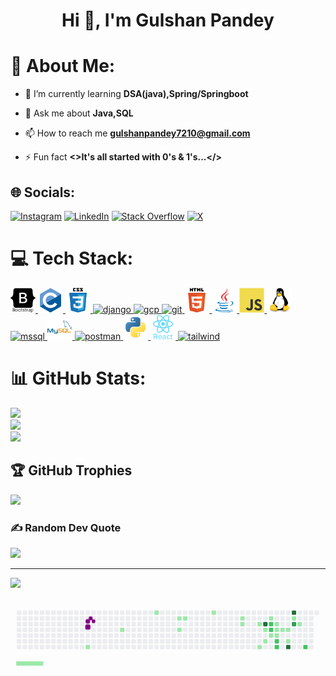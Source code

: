 <h1 align="center">Hi 👋, I'm Gulshan Pandey</h1>

# 💫 About Me:


- 🌱 I’m currently learning **DSA(java),Spring/Springboot**

- 💬 Ask me about **Java,SQL**

- 📫 How to reach me **gulshanpandey7210@gmail.com**

- ⚡ Fun fact **<>It's all started with 0's & 1's...</>**

## 🌐 Socials:
[![Instagram](https://img.shields.io/badge/Instagram-%23E4405F.svg?logo=Instagram&logoColor=white)](https://instagram.com/g_u_l_s_h_a_n.__) [![LinkedIn](https://img.shields.io/badge/LinkedIn-%230077B5.svg?logo=linkedin&logoColor=white)](https://linkedin.com/in/gulshan-pandey) [![Stack Overflow](https://img.shields.io/badge/-Stackoverflow-FE7A16?logo=stack-overflow&logoColor=white)](https://stackoverflow.com/users/gulshan-pandey) [![X](https://img.shields.io/badge/X-black.svg?logo=X&logoColor=white)](https://x.com/@gulshanpandey72) 


# 💻 Tech Stack:
<p align="left"> <a href="https://getbootstrap.com" target="_blank" rel="noreferrer"> <img src="https://raw.githubusercontent.com/devicons/devicon/master/icons/bootstrap/bootstrap-plain-wordmark.svg" alt="bootstrap" width="40" height="40"/> </a> <a href="https://www.cprogramming.com/" target="_blank" rel="noreferrer"> <img src="https://raw.githubusercontent.com/devicons/devicon/master/icons/c/c-original.svg" alt="c" width="40" height="40"/> </a> <a href="https://www.w3schools.com/css/" target="_blank" rel="noreferrer"> <img src="https://raw.githubusercontent.com/devicons/devicon/master/icons/css3/css3-original-wordmark.svg" alt="css3" width="40" height="40"/> </a> <a href="https://www.djangoproject.com/" target="_blank" rel="noreferrer"> <img src="https://cdn.worldvectorlogo.com/logos/django.svg" alt="django" width="40" height="40"/> </a> <a href="https://cloud.google.com" target="_blank" rel="noreferrer"> <img src="https://www.vectorlogo.zone/logos/google_cloud/google_cloud-icon.svg" alt="gcp" width="40" height="40"/> </a> <a href="https://git-scm.com/" target="_blank" rel="noreferrer"> <img src="https://www.vectorlogo.zone/logos/git-scm/git-scm-icon.svg" alt="git" width="40" height="40"/> </a> <a href="https://www.w3.org/html/" target="_blank" rel="noreferrer"> <img src="https://raw.githubusercontent.com/devicons/devicon/master/icons/html5/html5-original-wordmark.svg" alt="html5" width="40" height="40"/> </a> <a href="https://www.java.com" target="_blank" rel="noreferrer"> <img src="https://raw.githubusercontent.com/devicons/devicon/master/icons/java/java-original.svg" alt="java" width="40" height="40"/> </a> <a href="https://developer.mozilla.org/en-US/docs/Web/JavaScript" target="_blank" rel="noreferrer"> <img src="https://raw.githubusercontent.com/devicons/devicon/master/icons/javascript/javascript-original.svg" alt="javascript" width="40" height="40"/> </a> <a href="https://www.linux.org/" target="_blank" rel="noreferrer"> <img src="https://raw.githubusercontent.com/devicons/devicon/master/icons/linux/linux-original.svg" alt="linux" width="40" height="40"/> </a> <a href="https://www.microsoft.com/en-us/sql-server" target="_blank" rel="noreferrer"> <img src="https://www.svgrepo.com/show/303229/microsoft-sql-server-logo.svg" alt="mssql" width="40" height="40"/> </a> <a href="https://www.mysql.com/" target="_blank" rel="noreferrer"> <img src="https://raw.githubusercontent.com/devicons/devicon/master/icons/mysql/mysql-original-wordmark.svg" alt="mysql" width="40" height="40"/> </a> <a href="https://postman.com" target="_blank" rel="noreferrer"> <img src="https://www.vectorlogo.zone/logos/getpostman/getpostman-icon.svg" alt="postman" width="40" height="40"/> </a> <a href="https://www.python.org" target="_blank" rel="noreferrer"> <img src="https://raw.githubusercontent.com/devicons/devicon/master/icons/python/python-original.svg" alt="python" width="40" height="40"/> </a> <a href="https://reactjs.org/" target="_blank" rel="noreferrer"> <img src="https://raw.githubusercontent.com/devicons/devicon/master/icons/react/react-original-wordmark.svg" alt="react" width="40" height="40"/> </a> <a href="https://tailwindcss.com/" target="_blank" rel="noreferrer"> <img src="https://www.vectorlogo.zone/logos/tailwindcss/tailwindcss-icon.svg" alt="tailwind" width="40" height="40"/> </a> </p>

# 📊 GitHub Stats:
![](https://github-readme-stats.vercel.app/api?username=gulshan-pandey&theme=blue-green&hide_border=false&include_all_commits=true&count_private=false)<br/>
![](https://github-readme-streak-stats.herokuapp.com/?user=gulshan-pandey&theme=blue-green&hide_border=false)<br/>
![](https://github-readme-stats.vercel.app/api/top-langs/?username=gulshan-pandey&theme=blue-green&hide_border=false&include_all_commits=true&count_private=false&layout=compact)


## 🏆 GitHub Trophies
![](https://github-profile-trophy.vercel.app/?username=gulshan-pandey&theme=radical&no-frame=false&no-bg=true&margin-w=4)

### ✍️ Random Dev Quote
![](https://quotes-github-readme.vercel.app/api?type=vetical&theme=tokyonight)

---
[![](https://visitcount.itsvg.in/api?id=gulshan-pandey&icon=2&color=9)](https://visitcount.itsvg.in)

<svg viewBox="-16 -32 880 192" width="880" height="192" xmlns="http://www.w3.org/2000/svg"><style>@keyframes c0{6.59%{fill:var(--c1)}6.61%,to{fill:var(--ce)}}@keyframes c1{11.67%{fill:var(--c1)}11.69%,to{fill:var(--ce)}}@keyframes c2{8.62%{fill:var(--c1)}8.64%,to{fill:var(--ce)}}@keyframes c3{8.11%{fill:var(--c1)}8.13%,to{fill:var(--ce)}}@keyframes c4{16.23%{fill:var(--c1)}16.25%,to{fill:var(--ce)}}@keyframes c5{20.8%{fill:var(--c1)}20.82%,to{fill:var(--ce)}}@keyframes c6{23.34%{fill:var(--c1)}23.36%,to{fill:var(--ce)}}@keyframes c7{25.37%{fill:var(--c1)}25.39%,to{fill:var(--ce)}}@keyframes c8{23.85%{fill:var(--c1)}23.87%,to{fill:var(--ce)}}@keyframes c9{29.94%{fill:var(--c1)}29.96%,to{fill:var(--ce)}}@keyframes ca{32.98%{fill:var(--c1)}33%,to{fill:var(--ce)}}@keyframes cb{33.49%{fill:var(--c1)}33.51%,to{fill:var(--ce)}}@keyframes cc{35.02%{fill:var(--c1)}35.04%,to{fill:var(--ce)}}@keyframes cd{51.26%{fill:var(--c1)}51.28%,to{fill:var(--ce)}}@keyframes ce{68.01%{fill:var(--c4)}68.03%,to{fill:var(--ce)}}@keyframes cf{36.03%{fill:var(--c1)}36.05%,to{fill:var(--ce)}}@keyframes cg{50.24%{fill:var(--c1)}50.26%,to{fill:var(--ce)}}@keyframes ch{45.68%{fill:var(--c1)}45.7%,to{fill:var(--ce)}}@keyframes ci{55.32%{fill:var(--c2)}55.34%,to{fill:var(--ce)}}@keyframes cj{54.81%{fill:var(--c2)}54.83%,to{fill:var(--ce)}}@keyframes ck{37.05%{fill:var(--c1)}37.07%,to{fill:var(--ce)}}@keyframes cl{47.71%{fill:var(--c1)}47.73%,to{fill:var(--ce)}}@keyframes cm{38.06%{fill:var(--c1)}38.08%,to{fill:var(--ce)}}@keyframes cn{37.55%{fill:var(--c1)}37.57%,to{fill:var(--ce)}}@keyframes co{53.29%{fill:var(--c2)}53.31%,to{fill:var(--ce)}}@keyframes cp{52.78%{fill:var(--c2)}52.8%,to{fill:var(--ce)}}@keyframes cq{38.57%{fill:var(--c1)}38.59%,to{fill:var(--ce)}}@keyframes cr{39.08%{fill:var(--c1)}39.1%,to{fill:var(--ce)}}@keyframes cs{40.09%{fill:var(--c1)}40.11%,to{fill:var(--ce)}}@keyframes ct{72.07%{fill:var(--c4)}72.09%,to{fill:var(--ce)}}@keyframes cu{64.46%{fill:var(--c4)}64.48%,to{fill:var(--ce)}}@keyframes cv{43.64%{fill:var(--c1)}43.66%,to{fill:var(--ce)}}@keyframes cw{63.44%{fill:var(--c3)}63.46%,to{fill:var(--ce)}}@keyframes cx{42.63%{fill:var(--c1)}42.65%,to{fill:var(--ce)}}@keyframes cy{60.4%{fill:var(--c2)}60.42%,to{fill:var(--ce)}}@keyframes u0{6.59%{transform:scale(0,1)}6.61%,8.11%{transform:scale(.04,1)}8.13%,8.62%{transform:scale(.08,1)}11.67%,8.64%{transform:scale(.12,1)}11.69%,16.23%{transform:scale(.15,1)}16.25%,20.8%{transform:scale(.19,1)}20.82%,23.34%{transform:scale(.23,1)}23.36%,23.85%{transform:scale(.27,1)}23.87%,25.37%{transform:scale(.31,1)}25.39%,29.94%{transform:scale(.35,1)}29.96%,32.98%{transform:scale(.38,1)}33%,33.49%{transform:scale(.42,1)}33.51%,35.02%{transform:scale(.46,1)}35.04%,36.03%{transform:scale(.5,1)}36.05%,37.05%{transform:scale(.54,1)}37.07%,37.55%{transform:scale(.58,1)}37.57%,38.06%{transform:scale(.62,1)}38.08%,38.57%{transform:scale(.65,1)}38.59%,39.08%{transform:scale(.69,1)}39.1%,40.09%{transform:scale(.73,1)}40.11%,42.63%{transform:scale(.77,1)}42.65%,43.64%{transform:scale(.81,1)}43.66%,45.68%{transform:scale(.85,1)}45.7%,47.71%{transform:scale(.88,1)}47.73%,50.24%{transform:scale(.92,1)}50.26%,51.26%{transform:scale(.96,1)}51.28%,to{transform:scale(1,1)}}@keyframes u1{52.78%{transform:scale(0,1)}52.8%,53.29%{transform:scale(.2,1)}53.31%,54.81%{transform:scale(.4,1)}54.83%,55.32%{transform:scale(.6,1)}55.34%,60.4%{transform:scale(.8,1)}60.42%,to{transform:scale(1,1)}}@keyframes u2{63.44%{transform:scale(0,1)}63.46%,to{transform:scale(1,1)}}@keyframes u3{64.46%{transform:scale(0,1)}64.48%,68.01%{transform:scale(.33,1)}68.03%,72.07%{transform:scale(.67,1)}72.09%,to{transform:scale(1,1)}}@keyframes s0{0%,99.49%{transform:translate(0,-16px)}.51%{transform:translate(0,0)}5.58%{transform:translate(160px,0)}6.6%{transform:translate(160px,32px)}8.12%{transform:translate(208px,32px)}8.63%{transform:translate(208px,16px)}9.14%{transform:translate(192px,16px)}11.68%{transform:translate(192px,96px)}14.72%{transform:translate(288px,96px)}16.24%{transform:translate(288px,48px)}19.29%{transform:translate(384px,48px)}20.81%{transform:translate(384px,0)}22.84%{transform:translate(448px,0)}23.35%{transform:translate(448px,16px)}23.86%{transform:translate(464px,16px)}24.37%{transform:translate(464px,32px)}24.87%{transform:translate(448px,32px)}25.38%{transform:translate(448px,48px)}28.43%{transform:translate(544px,48px)}29.95%{transform:translate(544px,0)}32.49%{transform:translate(624px,0)}33.5%{transform:translate(624px,32px)}35.03%{transform:translate(672px,32px)}35.53%{transform:translate(672px,48px)}36.04%{transform:translate(688px,48px)}36.55%,49.75%{transform:translate(688px,64px)}37.56%,48.73%{transform:translate(720px,64px)}38.07%,54.31%{transform:translate(720px,48px)}39.09%,57.36%{transform:translate(752px,48px)}40.1%{transform:translate(752px,80px)}41.12%{transform:translate(784px,80px)}43.15%{transform:translate(784px,16px)}45.69%{transform:translate(704px,16px)}46.19%{transform:translate(704px,0)}46.7%{transform:translate(720px,0)}50.25%{transform:translate(688px,80px)}50.76%{transform:translate(672px,80px)}51.27%{transform:translate(672px,96px)}52.79%{transform:translate(720px,96px)}54.82%{transform:translate(704px,48px)}55.33%{transform:translate(704px,32px)}56.85%,70.05%{transform:translate(752px,32px)}58.88%{transform:translate(800px,48px)}60.41%{transform:translate(800px,96px)}60.91%{transform:translate(784px,96px)}62.94%{transform:translate(784px,32px)}63.45%{transform:translate(768px,32px)}64.47%{transform:translate(768px,0)}67.01%{transform:translate(688px,0)}68.02%{transform:translate(688px,32px)}72.08%{transform:translate(752px,96px)}89.34%{transform:translate(208px,96px)}89.85%{transform:translate(208px,80px)}90.36%{transform:translate(192px,80px)}90.86%{transform:translate(192px,64px)}94.42%{transform:translate(80px,64px)}95.43%{transform:translate(80px,32px)}95.94%{transform:translate(64px,32px)}96.45%{transform:translate(64px,16px)}96.95%{transform:translate(48px,16px)}97.97%{transform:translate(48px,-16px)}}@keyframes s1{0%,99.49%{transform:translate(16px,-16px)}.51%{transform:translate(0,-16px)}1.02%{transform:translate(0,0)}6.09%{transform:translate(160px,0)}7.11%{transform:translate(160px,32px)}8.63%{transform:translate(208px,32px)}9.14%{transform:translate(208px,16px)}9.64%{transform:translate(192px,16px)}12.18%{transform:translate(192px,96px)}15.23%{transform:translate(288px,96px)}16.75%{transform:translate(288px,48px)}19.8%{transform:translate(384px,48px)}21.32%{transform:translate(384px,0)}23.35%{transform:translate(448px,0)}23.86%{transform:translate(448px,16px)}24.37%{transform:translate(464px,16px)}24.87%{transform:translate(464px,32px)}25.38%{transform:translate(448px,32px)}25.89%{transform:translate(448px,48px)}28.93%{transform:translate(544px,48px)}30.46%{transform:translate(544px,0)}32.99%{transform:translate(624px,0)}34.01%{transform:translate(624px,32px)}35.53%{transform:translate(672px,32px)}36.04%{transform:translate(672px,48px)}36.55%{transform:translate(688px,48px)}37.06%,50.25%{transform:translate(688px,64px)}38.07%,49.24%{transform:translate(720px,64px)}38.58%,54.82%{transform:translate(720px,48px)}39.59%,57.87%{transform:translate(752px,48px)}40.61%{transform:translate(752px,80px)}41.62%{transform:translate(784px,80px)}43.65%{transform:translate(784px,16px)}46.19%{transform:translate(704px,16px)}46.7%{transform:translate(704px,0)}47.21%{transform:translate(720px,0)}50.76%{transform:translate(688px,80px)}51.27%{transform:translate(672px,80px)}51.78%{transform:translate(672px,96px)}53.3%{transform:translate(720px,96px)}55.33%{transform:translate(704px,48px)}55.84%{transform:translate(704px,32px)}57.36%,70.56%{transform:translate(752px,32px)}59.39%{transform:translate(800px,48px)}60.91%{transform:translate(800px,96px)}61.42%{transform:translate(784px,96px)}63.45%{transform:translate(784px,32px)}63.96%{transform:translate(768px,32px)}64.97%{transform:translate(768px,0)}67.51%{transform:translate(688px,0)}68.53%{transform:translate(688px,32px)}72.59%{transform:translate(752px,96px)}89.85%{transform:translate(208px,96px)}90.36%{transform:translate(208px,80px)}90.86%{transform:translate(192px,80px)}91.37%{transform:translate(192px,64px)}94.92%{transform:translate(80px,64px)}95.94%{transform:translate(80px,32px)}96.45%{transform:translate(64px,32px)}96.95%{transform:translate(64px,16px)}97.46%{transform:translate(48px,16px)}98.48%{transform:translate(48px,-16px)}}@keyframes s2{0%,99.49%{transform:translate(32px,-16px)}1.02%{transform:translate(0,-16px)}1.52%{transform:translate(0,0)}6.6%{transform:translate(160px,0)}7.61%{transform:translate(160px,32px)}9.14%{transform:translate(208px,32px)}9.64%{transform:translate(208px,16px)}10.15%{transform:translate(192px,16px)}12.69%{transform:translate(192px,96px)}15.74%{transform:translate(288px,96px)}17.26%{transform:translate(288px,48px)}20.3%{transform:translate(384px,48px)}21.83%{transform:translate(384px,0)}23.86%{transform:translate(448px,0)}24.37%{transform:translate(448px,16px)}24.87%{transform:translate(464px,16px)}25.38%{transform:translate(464px,32px)}25.89%{transform:translate(448px,32px)}26.4%{transform:translate(448px,48px)}29.44%{transform:translate(544px,48px)}30.96%{transform:translate(544px,0)}33.5%{transform:translate(624px,0)}34.52%{transform:translate(624px,32px)}36.04%{transform:translate(672px,32px)}36.55%{transform:translate(672px,48px)}37.06%{transform:translate(688px,48px)}37.56%,50.76%{transform:translate(688px,64px)}38.58%,49.75%{transform:translate(720px,64px)}39.09%,55.33%{transform:translate(720px,48px)}40.1%,58.38%{transform:translate(752px,48px)}41.12%{transform:translate(752px,80px)}42.13%{transform:translate(784px,80px)}44.16%{transform:translate(784px,16px)}46.7%{transform:translate(704px,16px)}47.21%{transform:translate(704px,0)}47.72%{transform:translate(720px,0)}51.27%{transform:translate(688px,80px)}51.78%{transform:translate(672px,80px)}52.28%{transform:translate(672px,96px)}53.81%{transform:translate(720px,96px)}55.84%{transform:translate(704px,48px)}56.35%{transform:translate(704px,32px)}57.87%,71.07%{transform:translate(752px,32px)}59.9%{transform:translate(800px,48px)}61.42%{transform:translate(800px,96px)}61.93%{transform:translate(784px,96px)}63.96%{transform:translate(784px,32px)}64.47%{transform:translate(768px,32px)}65.48%{transform:translate(768px,0)}68.02%{transform:translate(688px,0)}69.04%{transform:translate(688px,32px)}73.1%{transform:translate(752px,96px)}90.36%{transform:translate(208px,96px)}90.86%{transform:translate(208px,80px)}91.37%{transform:translate(192px,80px)}91.88%{transform:translate(192px,64px)}95.43%{transform:translate(80px,64px)}96.45%{transform:translate(80px,32px)}96.95%{transform:translate(64px,32px)}97.46%{transform:translate(64px,16px)}97.97%{transform:translate(48px,16px)}98.98%{transform:translate(48px,-16px)}}@keyframes s3{0%,99.49%{transform:translate(48px,-16px)}1.52%{transform:translate(0,-16px)}2.03%{transform:translate(0,0)}7.11%{transform:translate(160px,0)}8.12%{transform:translate(160px,32px)}9.64%{transform:translate(208px,32px)}10.15%{transform:translate(208px,16px)}10.66%{transform:translate(192px,16px)}13.2%{transform:translate(192px,96px)}16.24%{transform:translate(288px,96px)}17.77%{transform:translate(288px,48px)}20.81%{transform:translate(384px,48px)}22.34%{transform:translate(384px,0)}24.37%{transform:translate(448px,0)}24.87%{transform:translate(448px,16px)}25.38%{transform:translate(464px,16px)}25.89%{transform:translate(464px,32px)}26.4%{transform:translate(448px,32px)}26.9%{transform:translate(448px,48px)}29.95%{transform:translate(544px,48px)}31.47%{transform:translate(544px,0)}34.01%{transform:translate(624px,0)}35.03%{transform:translate(624px,32px)}36.55%{transform:translate(672px,32px)}37.06%{transform:translate(672px,48px)}37.56%{transform:translate(688px,48px)}38.07%,51.27%{transform:translate(688px,64px)}39.09%,50.25%{transform:translate(720px,64px)}39.59%,55.84%{transform:translate(720px,48px)}40.61%,58.88%{transform:translate(752px,48px)}41.62%{transform:translate(752px,80px)}42.64%{transform:translate(784px,80px)}44.67%{transform:translate(784px,16px)}47.21%{transform:translate(704px,16px)}47.72%{transform:translate(704px,0)}48.22%{transform:translate(720px,0)}51.78%{transform:translate(688px,80px)}52.28%{transform:translate(672px,80px)}52.79%{transform:translate(672px,96px)}54.31%{transform:translate(720px,96px)}56.35%{transform:translate(704px,48px)}56.85%{transform:translate(704px,32px)}58.38%,71.57%{transform:translate(752px,32px)}60.41%{transform:translate(800px,48px)}61.93%{transform:translate(800px,96px)}62.44%{transform:translate(784px,96px)}64.47%{transform:translate(784px,32px)}64.97%{transform:translate(768px,32px)}65.99%{transform:translate(768px,0)}68.53%{transform:translate(688px,0)}69.54%{transform:translate(688px,32px)}73.6%{transform:translate(752px,96px)}90.86%{transform:translate(208px,96px)}91.37%{transform:translate(208px,80px)}91.88%{transform:translate(192px,80px)}92.39%{transform:translate(192px,64px)}95.94%{transform:translate(80px,64px)}96.95%{transform:translate(80px,32px)}97.46%{transform:translate(64px,32px)}97.97%{transform:translate(64px,16px)}98.48%{transform:translate(48px,16px)}}:root{--cb:#1b1f230a;--cs:purple;--ce:#ebedf0;--c0:#ebedf0;--c1:#9be9a8;--c2:#40c463;--c3:#30a14e;--c4:#216e39}@media (prefers-color-scheme:dark){:root{--cb:#1b1f230a;--cs:purple;--ce:#161b22;--c1:#01311f;--c2:#034525;--c3:#0f6d31;--c4:#00c647}}.c{shape-rendering:geometricPrecision;rx:2;ry:2;fill:var(--ce);stroke-width:1px;stroke:var(--cb);animation:none 19700ms linear infinite}.c.c0,.c.c1{fill:var(--c1);animation-name:c0}.c.c1{animation-name:c1}.c.c2,.c.c3,.c.c4{fill:var(--c1);animation-name:c2}.c.c3,.c.c4{animation-name:c3}.c.c4{animation-name:c4}.c.c5,.c.c6,.c.c7{fill:var(--c1);animation-name:c5}.c.c6,.c.c7{animation-name:c6}.c.c7{animation-name:c7}.c.c8,.c.c9,.c.ca{fill:var(--c1);animation-name:c8}.c.c9,.c.ca{animation-name:c9}.c.ca{animation-name:ca}.c.cb,.c.cc,.c.cd{fill:var(--c1);animation-name:cb}.c.cc,.c.cd{animation-name:cc}.c.cd{animation-name:cd}.c.ce{fill:var(--c4);animation-name:ce}.c.cf,.c.cg,.c.ch{fill:var(--c1);animation-name:cf}.c.cg,.c.ch{animation-name:cg}.c.ch{animation-name:ch}.c.ci,.c.cj{fill:var(--c2);animation-name:ci}.c.cj{animation-name:cj}.c.ck{fill:var(--c1);animation-name:ck}.c.cl,.c.cm,.c.cn{fill:var(--c1);animation-name:cl}.c.cm,.c.cn{animation-name:cm}.c.cn{animation-name:cn}.c.co,.c.cp{fill:var(--c2);animation-name:co}.c.cp{animation-name:cp}.c.cq,.c.cr,.c.cs{fill:var(--c1);animation-name:cq}.c.cr,.c.cs{animation-name:cr}.c.cs{animation-name:cs}.c.ct,.c.cu{fill:var(--c4);animation-name:ct}.c.cu{animation-name:cu}.c.cv{fill:var(--c1);animation-name:cv}.c.cw{fill:var(--c3);animation-name:cw}.c.cx{fill:var(--c1);animation-name:cx}.c.cy{fill:var(--c2);animation-name:cy}.s,.u{animation:none linear 19700ms infinite}.u,.u.u0{transform-origin:0 0}.u{transform:scale(0,1)}.u.u0{fill:var(--c1);animation-name:u0}.u.u1{fill:var(--c2);animation-name:u1;transform-origin:629.9px 0}.u.u2{fill:var(--c3);animation-name:u2;transform-origin:751.1px 0}.u.u3{fill:var(--c4);animation-name:u3;transform-origin:775.3px 0}.s{shape-rendering:geometricPrecision;fill:var(--cs)}.s.s0{transform:translate(0,-16px);animation-name:s0}.s.s1{transform:translate(16px,-16px);animation-name:s1}.s.s2{transform:translate(32px,-16px);animation-name:s2}.s.s3{transform:translate(48px,-16px);animation-name:s3}</style><rect class="c" x="2" y="2" width="12" height="12"/><rect class="c" x="2" y="18" width="12" height="12"/><rect class="c" x="2" y="34" width="12" height="12"/><rect class="c" x="2" y="50" width="12" height="12"/><rect class="c" x="2" y="66" width="12" height="12"/><rect class="c" x="2" y="82" width="12" height="12"/><rect class="c" x="2" y="98" width="12" height="12"/><rect class="c" x="18" y="2" width="12" height="12"/><rect class="c" x="18" y="18" width="12" height="12"/><rect class="c" x="18" y="34" width="12" height="12"/><rect class="c" x="18" y="50" width="12" height="12"/><rect class="c" x="18" y="66" width="12" height="12"/><rect class="c" x="18" y="82" width="12" height="12"/><rect class="c" x="18" y="98" width="12" height="12"/><rect class="c" x="34" y="2" width="12" height="12"/><rect class="c" x="34" y="18" width="12" height="12"/><rect class="c" x="34" y="34" width="12" height="12"/><rect class="c" x="34" y="50" width="12" height="12"/><rect class="c" x="34" y="66" width="12" height="12"/><rect class="c" x="34" y="82" width="12" height="12"/><rect class="c" x="34" y="98" width="12" height="12"/><rect class="c" x="50" y="2" width="12" height="12"/><rect class="c" x="50" y="18" width="12" height="12"/><rect class="c" x="50" y="34" width="12" height="12"/><rect class="c" x="50" y="50" width="12" height="12"/><rect class="c" x="50" y="66" width="12" height="12"/><rect class="c" x="50" y="82" width="12" height="12"/><rect class="c" x="50" y="98" width="12" height="12"/><rect class="c" x="66" y="2" width="12" height="12"/><rect class="c" x="66" y="18" width="12" height="12"/><rect class="c" x="66" y="34" width="12" height="12"/><rect class="c" x="66" y="50" width="12" height="12"/><rect class="c" x="66" y="66" width="12" height="12"/><rect class="c" x="66" y="82" width="12" height="12"/><rect class="c" x="66" y="98" width="12" height="12"/><rect class="c" x="82" y="2" width="12" height="12"/><rect class="c" x="82" y="18" width="12" height="12"/><rect class="c" x="82" y="34" width="12" height="12"/><rect class="c" x="82" y="50" width="12" height="12"/><rect class="c" x="82" y="66" width="12" height="12"/><rect class="c" x="82" y="82" width="12" height="12"/><rect class="c" x="82" y="98" width="12" height="12"/><rect class="c" x="98" y="2" width="12" height="12"/><rect class="c" x="98" y="18" width="12" height="12"/><rect class="c" x="98" y="34" width="12" height="12"/><rect class="c" x="98" y="50" width="12" height="12"/><rect class="c" x="98" y="66" width="12" height="12"/><rect class="c" x="98" y="82" width="12" height="12"/><rect class="c" x="98" y="98" width="12" height="12"/><rect class="c" x="114" y="2" width="12" height="12"/><rect class="c" x="114" y="18" width="12" height="12"/><rect class="c" x="114" y="34" width="12" height="12"/><rect class="c" x="114" y="50" width="12" height="12"/><rect class="c" x="114" y="66" width="12" height="12"/><rect class="c" x="114" y="82" width="12" height="12"/><rect class="c" x="114" y="98" width="12" height="12"/><rect class="c" x="130" y="2" width="12" height="12"/><rect class="c" x="130" y="18" width="12" height="12"/><rect class="c" x="130" y="34" width="12" height="12"/><rect class="c" x="130" y="50" width="12" height="12"/><rect class="c" x="130" y="66" width="12" height="12"/><rect class="c" x="130" y="82" width="12" height="12"/><rect class="c" x="130" y="98" width="12" height="12"/><rect class="c" x="146" y="2" width="12" height="12"/><rect class="c" x="146" y="18" width="12" height="12"/><rect class="c" x="146" y="34" width="12" height="12"/><rect class="c" x="146" y="50" width="12" height="12"/><rect class="c" x="146" y="66" width="12" height="12"/><rect class="c" x="146" y="82" width="12" height="12"/><rect class="c" x="146" y="98" width="12" height="12"/><rect class="c" x="162" y="2" width="12" height="12"/><rect class="c" x="162" y="18" width="12" height="12"/><rect class="c c0" x="162" y="34" width="12" height="12"/><rect class="c" x="162" y="50" width="12" height="12"/><rect class="c" x="162" y="66" width="12" height="12"/><rect class="c" x="162" y="82" width="12" height="12"/><rect class="c" x="162" y="98" width="12" height="12"/><rect class="c" x="178" y="2" width="12" height="12"/><rect class="c" x="178" y="18" width="12" height="12"/><rect class="c" x="178" y="34" width="12" height="12"/><rect class="c" x="178" y="50" width="12" height="12"/><rect class="c" x="178" y="66" width="12" height="12"/><rect class="c" x="178" y="82" width="12" height="12"/><rect class="c" x="178" y="98" width="12" height="12"/><rect class="c" x="194" y="2" width="12" height="12"/><rect class="c" x="194" y="18" width="12" height="12"/><rect class="c" x="194" y="34" width="12" height="12"/><rect class="c" x="194" y="50" width="12" height="12"/><rect class="c" x="194" y="66" width="12" height="12"/><rect class="c" x="194" y="82" width="12" height="12"/><rect class="c c1" x="194" y="98" width="12" height="12"/><rect class="c" x="210" y="2" width="12" height="12"/><rect class="c c2" x="210" y="18" width="12" height="12"/><rect class="c c3" x="210" y="34" width="12" height="12"/><rect class="c" x="210" y="50" width="12" height="12"/><rect class="c" x="210" y="66" width="12" height="12"/><rect class="c" x="210" y="82" width="12" height="12"/><rect class="c" x="210" y="98" width="12" height="12"/><rect class="c" x="226" y="2" width="12" height="12"/><rect class="c" x="226" y="18" width="12" height="12"/><rect class="c" x="226" y="34" width="12" height="12"/><rect class="c" x="226" y="50" width="12" height="12"/><rect class="c" x="226" y="66" width="12" height="12"/><rect class="c" x="226" y="82" width="12" height="12"/><rect class="c" x="226" y="98" width="12" height="12"/><rect class="c" x="242" y="2" width="12" height="12"/><rect class="c" x="242" y="18" width="12" height="12"/><rect class="c" x="242" y="34" width="12" height="12"/><rect class="c" x="242" y="50" width="12" height="12"/><rect class="c" x="242" y="66" width="12" height="12"/><rect class="c" x="242" y="82" width="12" height="12"/><rect class="c" x="242" y="98" width="12" height="12"/><rect class="c" x="258" y="2" width="12" height="12"/><rect class="c" x="258" y="18" width="12" height="12"/><rect class="c" x="258" y="34" width="12" height="12"/><rect class="c" x="258" y="50" width="12" height="12"/><rect class="c" x="258" y="66" width="12" height="12"/><rect class="c" x="258" y="82" width="12" height="12"/><rect class="c" x="258" y="98" width="12" height="12"/><rect class="c" x="274" y="2" width="12" height="12"/><rect class="c" x="274" y="18" width="12" height="12"/><rect class="c" x="274" y="34" width="12" height="12"/><rect class="c" x="274" y="50" width="12" height="12"/><rect class="c" x="274" y="66" width="12" height="12"/><rect class="c" x="274" y="82" width="12" height="12"/><rect class="c" x="274" y="98" width="12" height="12"/><rect class="c" x="290" y="2" width="12" height="12"/><rect class="c" x="290" y="18" width="12" height="12"/><rect class="c" x="290" y="34" width="12" height="12"/><rect class="c c4" x="290" y="50" width="12" height="12"/><rect class="c" x="290" y="66" width="12" height="12"/><rect class="c" x="290" y="82" width="12" height="12"/><rect class="c" x="290" y="98" width="12" height="12"/><rect class="c" x="306" y="2" width="12" height="12"/><rect class="c" x="306" y="18" width="12" height="12"/><rect class="c" x="306" y="34" width="12" height="12"/><rect class="c" x="306" y="50" width="12" height="12"/><rect class="c" x="306" y="66" width="12" height="12"/><rect class="c" x="306" y="82" width="12" height="12"/><rect class="c" x="306" y="98" width="12" height="12"/><rect class="c" x="322" y="2" width="12" height="12"/><rect class="c" x="322" y="18" width="12" height="12"/><rect class="c" x="322" y="34" width="12" height="12"/><rect class="c" x="322" y="50" width="12" height="12"/><rect class="c" x="322" y="66" width="12" height="12"/><rect class="c" x="322" y="82" width="12" height="12"/><rect class="c" x="322" y="98" width="12" height="12"/><rect class="c" x="338" y="2" width="12" height="12"/><rect class="c" x="338" y="18" width="12" height="12"/><rect class="c" x="338" y="34" width="12" height="12"/><rect class="c" x="338" y="50" width="12" height="12"/><rect class="c" x="338" y="66" width="12" height="12"/><rect class="c" x="338" y="82" width="12" height="12"/><rect class="c" x="338" y="98" width="12" height="12"/><rect class="c" x="354" y="2" width="12" height="12"/><rect class="c" x="354" y="18" width="12" height="12"/><rect class="c" x="354" y="34" width="12" height="12"/><rect class="c" x="354" y="50" width="12" height="12"/><rect class="c" x="354" y="66" width="12" height="12"/><rect class="c" x="354" y="82" width="12" height="12"/><rect class="c" x="354" y="98" width="12" height="12"/><rect class="c" x="370" y="2" width="12" height="12"/><rect class="c" x="370" y="18" width="12" height="12"/><rect class="c" x="370" y="34" width="12" height="12"/><rect class="c" x="370" y="50" width="12" height="12"/><rect class="c" x="370" y="66" width="12" height="12"/><rect class="c" x="370" y="82" width="12" height="12"/><rect class="c" x="370" y="98" width="12" height="12"/><rect class="c c5" x="386" y="2" width="12" height="12"/><rect class="c" x="386" y="18" width="12" height="12"/><rect class="c" x="386" y="34" width="12" height="12"/><rect class="c" x="386" y="50" width="12" height="12"/><rect class="c" x="386" y="66" width="12" height="12"/><rect class="c" x="386" y="82" width="12" height="12"/><rect class="c" x="386" y="98" width="12" height="12"/><rect class="c" x="402" y="2" width="12" height="12"/><rect class="c" x="402" y="18" width="12" height="12"/><rect class="c" x="402" y="34" width="12" height="12"/><rect class="c" x="402" y="50" width="12" height="12"/><rect class="c" x="402" y="66" width="12" height="12"/><rect class="c" x="402" y="82" width="12" height="12"/><rect class="c" x="402" y="98" width="12" height="12"/><rect class="c" x="418" y="2" width="12" height="12"/><rect class="c" x="418" y="18" width="12" height="12"/><rect class="c" x="418" y="34" width="12" height="12"/><rect class="c" x="418" y="50" width="12" height="12"/><rect class="c" x="418" y="66" width="12" height="12"/><rect class="c" x="418" y="82" width="12" height="12"/><rect class="c" x="418" y="98" width="12" height="12"/><rect class="c" x="434" y="2" width="12" height="12"/><rect class="c" x="434" y="18" width="12" height="12"/><rect class="c" x="434" y="34" width="12" height="12"/><rect class="c" x="434" y="50" width="12" height="12"/><rect class="c" x="434" y="66" width="12" height="12"/><rect class="c" x="434" y="82" width="12" height="12"/><rect class="c" x="434" y="98" width="12" height="12"/><rect class="c" x="450" y="2" width="12" height="12"/><rect class="c c6" x="450" y="18" width="12" height="12"/><rect class="c" x="450" y="34" width="12" height="12"/><rect class="c c7" x="450" y="50" width="12" height="12"/><rect class="c" x="450" y="66" width="12" height="12"/><rect class="c" x="450" y="82" width="12" height="12"/><rect class="c" x="450" y="98" width="12" height="12"/><rect class="c" x="466" y="2" width="12" height="12"/><rect class="c c8" x="466" y="18" width="12" height="12"/><rect class="c" x="466" y="34" width="12" height="12"/><rect class="c" x="466" y="50" width="12" height="12"/><rect class="c" x="466" y="66" width="12" height="12"/><rect class="c" x="466" y="82" width="12" height="12"/><rect class="c" x="466" y="98" width="12" height="12"/><rect class="c" x="482" y="2" width="12" height="12"/><rect class="c" x="482" y="18" width="12" height="12"/><rect class="c" x="482" y="34" width="12" height="12"/><rect class="c" x="482" y="50" width="12" height="12"/><rect class="c" x="482" y="66" width="12" height="12"/><rect class="c" x="482" y="82" width="12" height="12"/><rect class="c" x="482" y="98" width="12" height="12"/><rect class="c" x="498" y="2" width="12" height="12"/><rect class="c" x="498" y="18" width="12" height="12"/><rect class="c" x="498" y="34" width="12" height="12"/><rect class="c" x="498" y="50" width="12" height="12"/><rect class="c" x="498" y="66" width="12" height="12"/><rect class="c" x="498" y="82" width="12" height="12"/><rect class="c" x="498" y="98" width="12" height="12"/><rect class="c" x="514" y="2" width="12" height="12"/><rect class="c" x="514" y="18" width="12" height="12"/><rect class="c" x="514" y="34" width="12" height="12"/><rect class="c" x="514" y="50" width="12" height="12"/><rect class="c" x="514" y="66" width="12" height="12"/><rect class="c" x="514" y="82" width="12" height="12"/><rect class="c" x="514" y="98" width="12" height="12"/><rect class="c" x="530" y="2" width="12" height="12"/><rect class="c" x="530" y="18" width="12" height="12"/><rect class="c" x="530" y="34" width="12" height="12"/><rect class="c" x="530" y="50" width="12" height="12"/><rect class="c" x="530" y="66" width="12" height="12"/><rect class="c" x="530" y="82" width="12" height="12"/><rect class="c" x="530" y="98" width="12" height="12"/><rect class="c c9" x="546" y="2" width="12" height="12"/><rect class="c" x="546" y="18" width="12" height="12"/><rect class="c" x="546" y="34" width="12" height="12"/><rect class="c" x="546" y="50" width="12" height="12"/><rect class="c" x="546" y="66" width="12" height="12"/><rect class="c" x="546" y="82" width="12" height="12"/><rect class="c" x="546" y="98" width="12" height="12"/><rect class="c" x="562" y="2" width="12" height="12"/><rect class="c" x="562" y="18" width="12" height="12"/><rect class="c" x="562" y="34" width="12" height="12"/><rect class="c" x="562" y="50" width="12" height="12"/><rect class="c" x="562" y="66" width="12" height="12"/><rect class="c" x="562" y="82" width="12" height="12"/><rect class="c" x="562" y="98" width="12" height="12"/><rect class="c" x="578" y="2" width="12" height="12"/><rect class="c" x="578" y="18" width="12" height="12"/><rect class="c" x="578" y="34" width="12" height="12"/><rect class="c" x="578" y="50" width="12" height="12"/><rect class="c" x="578" y="66" width="12" height="12"/><rect class="c" x="578" y="82" width="12" height="12"/><rect class="c" x="578" y="98" width="12" height="12"/><rect class="c" x="594" y="2" width="12" height="12"/><rect class="c" x="594" y="18" width="12" height="12"/><rect class="c" x="594" y="34" width="12" height="12"/><rect class="c" x="594" y="50" width="12" height="12"/><rect class="c" x="594" y="66" width="12" height="12"/><rect class="c" x="594" y="82" width="12" height="12"/><rect class="c" x="594" y="98" width="12" height="12"/><rect class="c" x="610" y="2" width="12" height="12"/><rect class="c" x="610" y="18" width="12" height="12"/><rect class="c" x="610" y="34" width="12" height="12"/><rect class="c" x="610" y="50" width="12" height="12"/><rect class="c" x="610" y="66" width="12" height="12"/><rect class="c" x="610" y="82" width="12" height="12"/><rect class="c" x="610" y="98" width="12" height="12"/><rect class="c" x="626" y="2" width="12" height="12"/><rect class="c ca" x="626" y="18" width="12" height="12"/><rect class="c cb" x="626" y="34" width="12" height="12"/><rect class="c" x="626" y="50" width="12" height="12"/><rect class="c" x="626" y="66" width="12" height="12"/><rect class="c" x="626" y="82" width="12" height="12"/><rect class="c" x="626" y="98" width="12" height="12"/><rect class="c" x="642" y="2" width="12" height="12"/><rect class="c" x="642" y="18" width="12" height="12"/><rect class="c" x="642" y="34" width="12" height="12"/><rect class="c" x="642" y="50" width="12" height="12"/><rect class="c" x="642" y="66" width="12" height="12"/><rect class="c" x="642" y="82" width="12" height="12"/><rect class="c" x="642" y="98" width="12" height="12"/><rect class="c" x="658" y="2" width="12" height="12"/><rect class="c" x="658" y="18" width="12" height="12"/><rect class="c" x="658" y="34" width="12" height="12"/><rect class="c" x="658" y="50" width="12" height="12"/><rect class="c" x="658" y="66" width="12" height="12"/><rect class="c" x="658" y="82" width="12" height="12"/><rect class="c" x="658" y="98" width="12" height="12"/><rect class="c" x="674" y="2" width="12" height="12"/><rect class="c" x="674" y="18" width="12" height="12"/><rect class="c cc" x="674" y="34" width="12" height="12"/><rect class="c" x="674" y="50" width="12" height="12"/><rect class="c" x="674" y="66" width="12" height="12"/><rect class="c" x="674" y="82" width="12" height="12"/><rect class="c cd" x="674" y="98" width="12" height="12"/><rect class="c" x="690" y="2" width="12" height="12"/><rect class="c" x="690" y="18" width="12" height="12"/><rect class="c ce" x="690" y="34" width="12" height="12"/><rect class="c cf" x="690" y="50" width="12" height="12"/><rect class="c" x="690" y="66" width="12" height="12"/><rect class="c cg" x="690" y="82" width="12" height="12"/><rect class="c" x="690" y="98" width="12" height="12"/><rect class="c" x="706" y="2" width="12" height="12"/><rect class="c ch" x="706" y="18" width="12" height="12"/><rect class="c ci" x="706" y="34" width="12" height="12"/><rect class="c cj" x="706" y="50" width="12" height="12"/><rect class="c ck" x="706" y="66" width="12" height="12"/><rect class="c" x="706" y="82" width="12" height="12"/><rect class="c" x="706" y="98" width="12" height="12"/><rect class="c" x="722" y="2" width="12" height="12"/><rect class="c" x="722" y="18" width="12" height="12"/><rect class="c cl" x="722" y="34" width="12" height="12"/><rect class="c cm" x="722" y="50" width="12" height="12"/><rect class="c cn" x="722" y="66" width="12" height="12"/><rect class="c co" x="722" y="82" width="12" height="12"/><rect class="c cp" x="722" y="98" width="12" height="12"/><rect class="c" x="738" y="2" width="12" height="12"/><rect class="c" x="738" y="18" width="12" height="12"/><rect class="c" x="738" y="34" width="12" height="12"/><rect class="c cq" x="738" y="50" width="12" height="12"/><rect class="c" x="738" y="66" width="12" height="12"/><rect class="c" x="738" y="82" width="12" height="12"/><rect class="c" x="738" y="98" width="12" height="12"/><rect class="c" x="754" y="2" width="12" height="12"/><rect class="c" x="754" y="18" width="12" height="12"/><rect class="c" x="754" y="34" width="12" height="12"/><rect class="c cr" x="754" y="50" width="12" height="12"/><rect class="c" x="754" y="66" width="12" height="12"/><rect class="c cs" x="754" y="82" width="12" height="12"/><rect class="c ct" x="754" y="98" width="12" height="12"/><rect class="c cu" x="770" y="2" width="12" height="12"/><rect class="c cv" x="770" y="18" width="12" height="12"/><rect class="c cw" x="770" y="34" width="12" height="12"/><rect class="c" x="770" y="50" width="12" height="12"/><rect class="c" x="770" y="66" width="12" height="12"/><rect class="c" x="770" y="82" width="12" height="12"/><rect class="c" x="770" y="98" width="12" height="12"/><rect class="c" x="786" y="2" width="12" height="12"/><rect class="c" x="786" y="18" width="12" height="12"/><rect class="c cx" x="786" y="34" width="12" height="12"/><rect class="c" x="786" y="50" width="12" height="12"/><rect class="c" x="786" y="66" width="12" height="12"/><rect class="c" x="786" y="82" width="12" height="12"/><rect class="c" x="786" y="98" width="12" height="12"/><rect class="c" x="802" y="2" width="12" height="12"/><rect class="c" x="802" y="18" width="12" height="12"/><rect class="c" x="802" y="34" width="12" height="12"/><rect class="c" x="802" y="50" width="12" height="12"/><rect class="c" x="802" y="66" width="12" height="12"/><rect class="c" x="802" y="82" width="12" height="12"/><rect class="c cy" x="802" y="98" width="12" height="12"/><rect class="c" x="818" y="2" width="12" height="12"/><rect class="c" x="818" y="18" width="12" height="12"/><rect class="c" x="818" y="34" width="12" height="12"/><rect class="c" x="818" y="50" width="12" height="12"/><rect class="c" x="818" y="66" width="12" height="12"/><rect class="c" x="818" y="82" width="12" height="12"/><rect class="c" x="818" y="98" width="12" height="12"/><rect class="c" x="834" y="2" width="12" height="12"/><rect class="u u0" height="12" width="630.5" x="0.0" y="144"/><rect class="u u1" height="12" width="121.7" x="629.9" y="144"/><rect class="u u2" height="12" width="24.8" x="751.1" y="144"/><rect class="u u3" height="12" width="73.3" x="775.3" y="144"/><rect class="s s0" x="0.8" y="0.8" width="14.4" height="14.4" rx="4.5" ry="4.5"/><rect class="s s1" x="1.8" y="1.8" width="12.3" height="12.3" rx="4.1" ry="4.1"/><rect class="s s2" x="2.6" y="2.6" width="10.8" height="10.8" rx="3.6" ry="3.6"/><rect class="s s3" x="3.0" y="3.0" width="9.9" height="9.9" rx="3.3" ry="3.3"/></svg>

